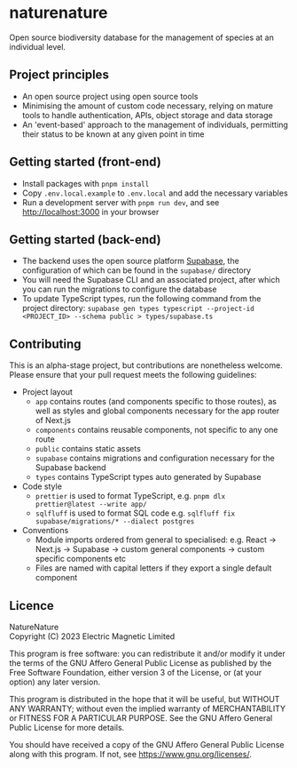 # naturenature

Open source biodiversity database for the management of species at an individual level.

## Project principles

- An open source project using open source tools
- Minimising the amount of custom code necessary, relying on mature tools to handle authentication, APIs, object storage and data storage
- An 'event-based' approach to the management of individuals, permitting their status to be known at any given point in time

## Getting started (front-end)

- Install packages with `pnpm install`
- Copy `.env.local.example` to `.env.local` and add the necessary variables
- Run a development server with `pnpm run dev`, and see [http://localhost:3000](http://localhost:3000) in your browser

## Getting started (back-end)

- The backend uses the open source platform [Supabase](https://supabase.com/), the configuration of which can be found in the `supabase/` directory
- You will need the Supabase CLI and an associated project, after which you can run the migrations to configure the database
- To update TypeScript types, run the following command from the project directory: `supabase gen types typescript --project-id <PROJECT_ID> --schema public > types/supabase.ts`

## Contributing

This is an alpha-stage project, but contributions are nonetheless welcome. Please ensure that your pull request meets the following guidelines:

- Project layout
  - `app` contains routes (and components specific to those routes), as well as styles and global components necessary for the app router of Next.js
  - `components` contains reusable components, not specific to any one route
  - `public` contains static assets
  - `supabase` contains migrations and configuration necessary for the Supabase backend
  - `types` contains TypeScript types auto generated by Supabase
- Code style
  - `prettier` is used to format TypeScript, e.g. `pnpm dlx prettier@latest --write app/`
  - `sqlfluff` is used to format SQL code e.g. `sqlfluff fix supabase/migrations/* --dialect postgres`
- Conventions
  - Module imports ordered from general to specialised: e.g. React -> Next.js -> Supabase -> custom general components -> custom specific components etc
  - Files are named with capital letters if they export a single default component

## Licence

NatureNature  
Copyright (C) 2023 Electric Magnetic Limited

This program is free software: you can redistribute it and/or modify
it under the terms of the GNU Affero General Public License as
published by the Free Software Foundation, either version 3 of the
License, or (at your option) any later version.

This program is distributed in the hope that it will be useful,
but WITHOUT ANY WARRANTY; without even the implied warranty of
MERCHANTABILITY or FITNESS FOR A PARTICULAR PURPOSE.  See the
GNU Affero General Public License for more details.

You should have received a copy of the GNU Affero General Public License
along with this program.  If not, see <https://www.gnu.org/licenses/>.
